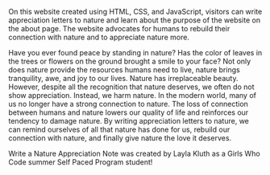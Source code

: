On this website created using HTML, CSS, and JavaScript, visitors can write appreciation letters to nature and learn about the purpose of the website on the about page. 
The website advocates for humans to rebuild their connection with nature and to appreciate nature more.

Have you ever found peace by standing in nature? Has the color of leaves in the trees or flowers on the ground brought a smile to your face? Not only does nature provide the resources humans need to live, nature brings tranquility, awe, and joy to our lives. Nature has irreplaceable beauty. However, despite all the recognition that nature deserves, we often do not show appreciation. Instead, we harm nature. In the modern world, many of us no longer have a strong connection to nature. The loss of connection between humans and nature lowers our quality of life and reinforces our tendency to damage nature. By writing appreciation letters to nature, we can remind ourselves of all that nature has done for us, rebuild our connection with nature, and finally give nature the love it deserves.

Write a Nature Appreciation Note was created by Layla Kluth as a Girls Who Code summer Self Paced Program student!
